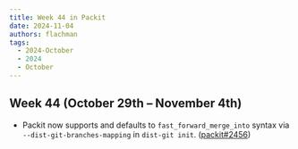 ```yaml
---
title: Week 44 in Packit
date: 2024-11-04
authors: flachman
tags:
  - 2024-October
  - 2024
  - October
---
```


## Week 44 (October 29th – November 4th)

- Packit now supports and defaults to `fast_forward_merge_into` syntax via `--dist-git-branches-mapping` in `dist-git init`. ([packit#2456](https://github.com/packit/packit/pull/2456))
